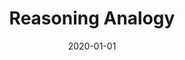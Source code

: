 ---
title: Reasoning Analogy
date: 2020-01-01
tags:
  - Notes 
  - SSC Exam
excludeSearch: false
---